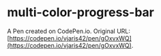 # multi-color-progress-bar

A Pen created on CodePen.io. Original URL: [https://codepen.io/vjaris42/pen/gOxvxWQ](https://codepen.io/vjaris42/pen/gOxvxWQ).


